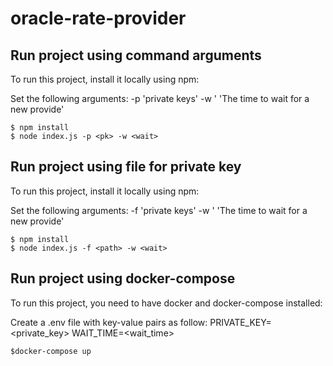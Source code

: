 # oracle-rate-provider

## Run project using command arguments
To run this project, install it locally using npm:

Set the following arguments:
     -p <pk>  'private keys'
     -w <wait> ' 'The time to wait for a new provide' 
```
$ npm install
$ node index.js -p <pk> -w <wait> 

```

## Run project using file for private key
To run this project, install it locally using npm:

Set the following arguments:
     -f <filePk>  'private keys'
     -w <wait> ' 'The time to wait for a new provide' 
```
$ npm install
$ node index.js -f <path> -w <wait> 

```

## Run project using docker-compose 
To run this project, you need to have docker and docker-compose installed:

Create a .env file with key-value pairs as follow:
    PRIVATE_KEY=<private_key>
    WAIT_TIME=<wait_time>

```
$docker-compose up 

```